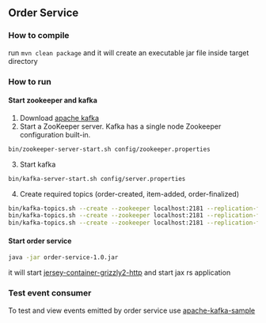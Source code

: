 ## Order Service
### How to compile
run `mvn clean package` and it will create an executable jar file inside target directory
### How to run
#### Start zookeeper and kafka
1. Download [apache kafka](https://kafka.apache.org/downloads)
2. Start a ZooKeeper server. Kafka has a single node Zookeeper configuration built-in.
```bash
bin/zookeeper-server-start.sh config/zookeeper.properties
```
3. Start kafka
```bash
bin/kafka-server-start.sh config/server.properties
```
4. Create required topics (order-created, item-added, order-finalized)
```bash
bin/kafka-topics.sh --create --zookeeper localhost:2181 --replication-factor 1 --partitions 1 --topic order-created
bin/kafka-topics.sh --create --zookeeper localhost:2181 --replication-factor 1 --partitions 1 --topic item-added
bin/kafka-topics.sh --create --zookeeper localhost:2181 --replication-factor 1 --partitions 1 --topic order-finalized
```
#### Start order service
```bash
java -jar order-service-1.0.jar
```
it will start [jersey-container-grizzly2-http](https://mvnrepository.com/artifact/org.glassfish.jersey.containers/jersey-container-grizzly2-http/2.26) and start jax rs application  
### Test event consumer
To test and view events emitted by order service use [apache-kafka-sample](https://github.com/randilfernando/apache-kafka-sample)